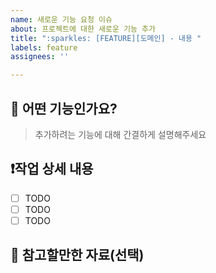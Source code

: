 ```yaml
---
name: 새로운 기능 요청 이슈
about: 프로젝트에 대한 새로운 기능 추가
title: ":sparkles: [FEATURE][도메인] - 내용 "
labels: feature
assignees: ''

---
```


## :pushpin: 어떤 기능인가요?

> 추가하려는 기능에 대해 간결하게 설명해주세요

## :heavy_exclamation_mark:작업 상세 내용

- [ ] TODO
- [ ] TODO
- [ ] TODO

## :floppy_disk: 참고할만한 자료(선택)
